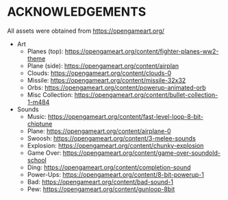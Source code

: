 # ACKNOWLEDGEMENTS

All assets were obtained from https://opengameart.org/

- Art
   - Planes (top): https://opengameart.org/content/fighter-planes-ww2-theme
   - Plane (side): https://opengameart.org/content/airplan
   - Clouds: https://opengameart.org/content/clouds-0
   - Missile: https://opengameart.org/content/missile-32x32
   - Orbs: https://opengameart.org/content/powerup-animated-orb
   - Misc Collection: https://opengameart.org/content/bullet-collection-1-m484
- Sounds
   - Music: https://opengameart.org/content/fast-level-loop-8-bit-chiptune
   - Plane: https://opengameart.org/content/airplane-0
   - Swoosh: https://opengameart.org/content/3-melee-sounds
   - Explosion: https://opengameart.org/content/chunky-explosion
   - Game Over: https://opengameart.org/content/game-over-soundold-school
   - Ding: https://opengameart.org/content/completion-sound
   - Power-Ups: https://opengameart.org/content/8-bit-powerup-1
   - Bad: https://opengameart.org/content/bad-sound-1
   - Pew: https://opengameart.org/content/gunloop-8bit